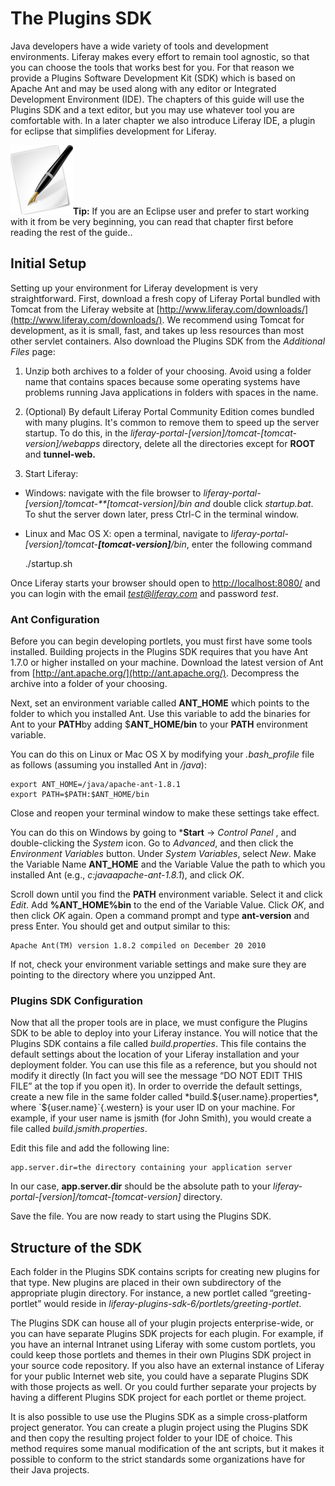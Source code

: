 # The Plugins SDK

Java developers have a wide variety of tools and development
environments. Liferay makes every effort to remain tool agnostic, so
that you can choose the tools that works best for you. For that reason
we provide a Plugins Software Development Kit (SDK) which is based on
Apache Ant and may be used along with any editor or Integrated
Development Environment (IDE). The chapters of this guide will use the
Plugins SDK and a text editor, but you may use whatever tool you are
comfortable with. In a later chapter we also introduce Liferay IDE, a
plugin for eclipse that simplifies development for Liferay.


![image](../../images/tip-pen-paper.png)**Tip:** If you are an Eclipse
user and prefer to start working with it from be very beginning, you can
read that chapter first before reading the rest of the guide..

## Initial Setup

Setting up your environment for Liferay development is very
straightforward. First, download a fresh copy of Liferay Portal bundled
with Tomcat from the Liferay website at
[http://www.liferay.com/downloads/](http://www.liferay.com/downloads/).
We recommend using Tomcat for development, as it is small, fast, and
takes up less resources than most other servlet containers. Also
download the Plugins SDK from the *Additional Files* page:

1.  Unzip both archives to a folder of your choosing. Avoid using a
    folder name that contains spaces because some operating systems have
    problems running Java applications in folders with spaces in the
    name.

2.  (Optional) By default Liferay Portal Community Edition comes bundled
    with many plugins. It's common to remove them to speed up the server
    startup. To do this, in the
    *liferay-portal-[version]/tomcat-[tomcat-version]/webapps*
    directory, delete all the directories except for **ROOT** and
    **tunnel-web.**

3.  Start Liferay:

-   Windows: navigate with the file browser to
    *liferay-portal-[version]/tomcat-**[tomcat-version]/bin and* double
    click *startup.bat*. To shut the server down later, press Ctrl-C in
    the terminal window.

-   Linux and Mac OS X: open a terminal, navigate to
    *liferay-portal-[version]/tomcat-**[tomcat-version]**/bin*, enter
    the following command

	./startup.sh

Once Liferay starts your browser should open to
[http://localhost:8080/](http://localhost:8080/) and you can login with
the email *test@liferay.com* and password *test*.

### Ant Configuration

Before you can begin developing portlets, you must first have some tools
installed. Building projects in the Plugins SDK requires that you have
Ant 1.7.0 or higher installed on your machine. Download the latest
version of Ant from [http://ant.apache.org/](http://ant.apache.org/).
Decompress the archive into a folder of your choosing.

Next, set an environment variable called **ANT_HOME** which points to
the folder to which you installed Ant. Use this variable to add the
binaries for Ant to your **PATH**by adding $**ANT_HOME/bin** to your
**PATH** environment variable.

You can do this on Linux or Mac OS X by modifying your *.bash_profile*
file as follows (assuming you installed Ant in */java*):

    export ANT_HOME=/java/apache-ant-1.8.1
    export PATH=$PATH:$ANT_HOME/bin

Close and reopen your terminal window to make these settings take
effect.

You can do this on Windows by going to ***Start** -> *Control Panel* ,
and double-clicking the *System* icon. Go to *Advanced*, and then click
the *Environment Variables* button. Under *System Variables*, select
*New*. Make the Variable Name **ANT_HOME** and the Variable Value the
path to which you installed Ant (e.g., *c:javaapache-ant-1.8.1*),
and click *OK*.

Scroll down until you find the **PATH** environment variable. Select it
and click *Edit*. Add **%ANT_HOME%bin** to the end of the Variable
Value. Click *OK*, and then click *OK* again. Open a command prompt and
type **ant-version** and press Enter. You should get and output
similar to this:

    Apache Ant(TM) version 1.8.2 compiled on December 20 2010

If not, check your environment variable settings and make sure they are
pointing to the directory where you unzipped Ant.

### Plugins SDK Configuration

Now that all the proper tools are in place, we must configure the
Plugins SDK to be able to deploy into your Liferay instance. You will
notice that the Plugins SDK contains a file called *build.properties*.
This file contains the default settings about the location of your
Liferay installation and your deployment folder. You can use this file
as a reference, but you should not modify it directly (In fact you will
see the message “DO NOT EDIT THIS FILE” at the top if you open it). In
order to override the default settings, create a new file in the same
folder called *build.${user.name}.properties*, where
`${user.name}`{.western} is your user ID on your machine. For example,
if your user name is jsmith (for John Smith), you would create a file
called *build.jsmith.properties*.

Edit this file and add the following line:

    app.server.dir=the directory containing your application server

In our case, **app.server.dir** should be the absolute path to your
*liferay-portal-[version]/tomcat-[tomcat-version]* directory.

Save the file. You are now ready to start using the Plugins SDK.

## Structure of the SDK

Each folder in the Plugins SDK contains scripts for creating new plugins
for that type. New plugins are placed in their own subdirectory of the
appropriate plugin directory. For instance, a new portlet called
“greeting-portlet” would reside in
*liferay-plugins-sdk-6/portlets/greeting-portlet*.

The Plugins SDK can house all of your plugin projects enterprise-wide,
or you can have separate Plugins SDK projects for each plugin. For
example, if you have an internal Intranet using Liferay with some custom
portlets, you could keep those portlets and themes in their own Plugins
SDK project in your source code repository. If you also have an external
instance of Liferay for your public Internet web site, you could have a
separate Plugins SDK with those projects as well. Or you could further
separate your projects by having a different Plugins SDK project for
each portlet or theme project.

It is also possible to use use the Plugins SDK as a simple
cross-platform project generator. You can create a plugin project using
the Plugins SDK and then copy the resulting project folder to your IDE
of choice. This method requires some manual modification of the ant
scripts, but it makes it possible to conform to the strict standards
some organizations have for their Java projects.
